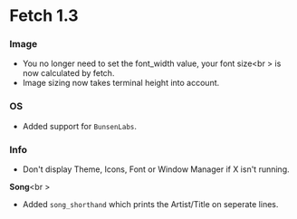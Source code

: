 # Fetch 1.3

### Image

- You no longer need to set the font_width value, your font size<br \>
is now calculated by fetch.
- Image sizing now takes terminal height into account.

### OS

- Added support for `BunsenLabs`.

### Info

- Don't display Theme, Icons, Font or Window Manager if X isn't running.

**Song**<br \>
- Added `song_shorthand` which prints the Artist/Title on seperate lines.
